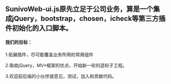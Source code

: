 <h2>SunivoWeb-ui.js原先立足于公司业务，算是一个集成jQuery，bootstrap，chosen，icheck等第三方插件初始化的入口脚本。</h2>
<h4>我们的目标：</h4>
<p>1.拓展插件，尽可能覆盖业务所用的常用组件</p>
<p>2.吸收jQuery，MV*框架的优点，开始新一轮的造轮子工程。</p>
<p>3.欢迎前后端的小伙伴提意见，测试，加入和贡献代码。</p>